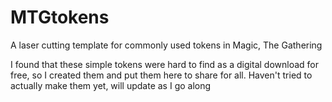 # MTGtokens
A laser cutting template for commonly used tokens in Magic, The Gathering

I found that these simple tokens were hard to find as a digital download for free, so I created them and put them here to share for all.
Haven't tried to actually make them yet, will update as I go along
